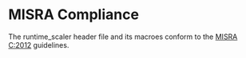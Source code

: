 # MISRA Compliance

The runtime_scaler header file and its macroes conform to the [MISRA C:2012](https://www.misra.org.uk/misra-c)
guidelines.
